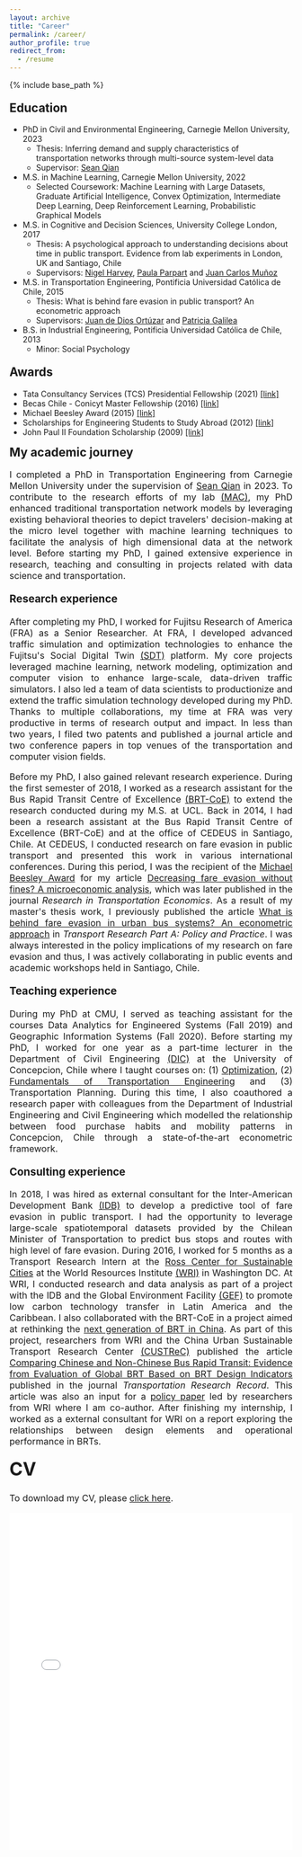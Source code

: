 ```yaml
---
layout: archive
title: "Career"
permalink: /career/
author_profile: true
redirect_from:
  - /resume
---
```


<!-- Google tag (gtag.js) -->
<script async src="https://www.googletagmanager.com/gtag/js?id=G-8MRNDHYLKN"></script>
<script>
  window.dataLayer = window.dataLayer || [];
  function gtag(){dataLayer.push(arguments);}
  gtag('js', new Date());

  gtag('config', 'G-8MRNDHYLKN');
</script>


{% include base_path %}

<h2 style = "text-align:left; margin-top:20px"> Education</h2>

* PhD in Civil and Environmental Engineering, Carnegie Mellon University, 2023 
  * Thesis: Inferring demand and supply characteristics of transportation networks through multi-source system-level data
  * Supervisor: [Sean Qian](https://www.cmu.edu/cee/people/faculty/qian.html)
* M.S. in Machine Learning, Carnegie Mellon University, 2022
  * Selected Coursework: Machine Learning with Large Datasets, Graduate Artificial Intelligence, Convex Optimization, Intermediate Deep Learning, Deep Reinforcement Learning, Probabilistic Graphical Models
* M.S. in Cognitive and Decision Sciences, University College London, 2017 
  * Thesis: A psychological approach to understanding decisions about time in public transport. Evidence from lab experiments in London, UK and Santiago, Chile
  * Supervisors: [Nigel Harvey](https://www.ucl.ac.uk/pals/people/nigel-harvey), [Paula Parpart](https://paulaparpart.github.io/) and [Juan Carlos Muñoz](http://www.ing.uc.cl/cuerpo-docente/munoz-juan-carlos/)
* M.S. in Transportation Engineering, Pontificia Universidad Católica de Chile, 2015 
  * Thesis: What is behind fare evasion in public transport? An econometric approach
  * Supervisors: [Juan de Dios Ortúzar](http://www.ing.uc.cl/cuerpo-docente/ortuzar-juan-de-dios/) and [Patricia Galilea](http://www.ing.uc.cl/cuerpo-docente/galilea-aranda/)
* B.S. in Industrial Engineering, Pontificia Universidad Católica de Chile, 2013
  * Minor: Social Psychology
    
<h2 style = "text-align:left; margin-top:20px"> Awards</h2>

* Tata Consultancy Services (TCS) Presidential Fellowship (2021) [[link]](https://www.cmu.edu/cee/news/news-archive/2022/02-2022-guarda-awarded-tcs-presidential-fellowship.html)
* Becas Chile - Conicyt Master Fellowship (2016) [[link]](http://www.conicyt.cl/becas-conicyt/files/2016/01/4869_2016.pdf)
* Michael Beesley Award (2015) [[link]](https://thredbo-conference-series.org/awards/)
* Scholarships for Engineering Students to Study Abroad (2012) [[link]](http://www.ing.uc.cl/transporte-y-logistica/pablo-guarda-regresa-de-su-pasantia-en-uc-davis/)
* John Paul II Foundation Scholarship (2009) [[link]](https://www.slideshare.net/secret/b9Vof5Fd7fLeU)



<span style="display: block; margin-top: -5px;"></span>

<!-- My academic journey
====== -->
<h2 style = "text-align:left; margin-top:20px"> My academic journey</h2>

<font size="3.5" style="text-align: justify; display: block;">
I completed a PhD in Transportation Engineering from Carnegie Mellon University under the supervision of <a href="https://www.cmu.edu/cee/people/faculty/qian.html" target="_blank"><span style="text-align:center">Sean Qian</span></a> in 2023. To contribute to the research efforts of my lab <a href="http://mac.heinz.cmu.edu/" target="_blank"><span style="text-align:center">(MAC)</span></a>, my PhD enhanced traditional transportation network models by leveraging existing behavioral theories to depict travelers' decision-making at the micro level together with machine learning techniques to facilitate the analysis of high dimensional data at the network level. Before starting my PhD, I gained extensive experience in research, teaching and consulting in projects related with data science and transportation.
<!-- I am passionate about leveraging naturally occurring and experimental data to understand and predict human behavior at micro and macro scales.  -->

<!-- ## Research experience -->
<h3 style = "text-align:left; margin-top:20px"> Research experience</h3>
<!-- <div style="text-align: justify"> -->
<font size="3.5" style="text-align: justify; display: block;">

<p>
After completing my PhD, I worked for Fujitsu Research of America (FRA) as a Senior Researcher. At FRA, I developed advanced traffic simulation and optimization technologies to enhance the Fujitsu's Social Digital Twin <a href="https://www.youtube.com/watch?v=UZnWku3kECY&ab_channel=FujitsuResearch" target="_blank"><span style="text-align:center">(SDT)</span></a> platform. My core projects leveraged machine learning, network modeling, optimization and computer vision to enhance large-scale, data-driven traffic simulators. I also led a team of data scientists to productionize and extend the traffic simulation technology developed during my PhD. Thanks to multiple collaborations, my time at FRA was very productive in terms of research output and impact. In less than two years, I filed two patents and published a journal article and two conference papers in top venues of the transportation and computer vision fields.
</p>

Before my PhD, I also gained relevant research experience. During the first semester of 2018, I worked as a research assistant for the Bus Rapid Transit Centre of Excellence <a href="http://www.brt.cl/" target="_blank"><span style="text-align:center">(BRT-CoE)</span></a> to extend the research conducted during my M.S. at UCL. Back in 2014, I had been a research assistant at the Bus Rapid Transit Centre of Excellence (BRT-CoE) and at the office of CEDEUS in Santiago, Chile. At CEDEUS, I conducted research on fare evasion in public transport and presented this work in various international conferences. During this period, I was the recipient of the <a href="https://thredbo-conference-series.org/awards/" target="_blank"><span style="text-align:center">Michael Beesley Award</span></a> for my article <a href="https://doi.org/10.1016/j.retrec.2016.06.001" target="_blank"><span style="text-align:center">Decreasing fare evasion without fines? A microeconomic analysis</span></a>, which was later published in the journal <i>Research in Transportation Economics</i>. As a result of my master's thesis work, I previously published the article <a href="https://doi.org/10.1016/j.tra.2015.10.008" target="_blank"><span style="text-align:center">What is behind fare evasion in urban bus systems? An econometric approach</span></a> in <i>Transport Research Part A: Policy and Practice</i>.​ I was always interested in the policy implications of my research on fare evasion and thus, I was actively collaborating in public events and academic workshops held in Santiago, Chile.

<!-- </font> -->
</div>
<!-- <span style="display: block; margin-top: -40px;"></span> -->
<!-- ## Teaching experience -->
<h3 style = "text-align:left; margin-top:20px"> Teaching experience</h3>
<div style="text-align: justify">
<font size="3">
During my PhD at CMU, I served as teaching assistant for the courses Data Analytics for Engineered Systems (Fall 2019) and Geographic Information Systems (Fall 2020). Before starting my PhD, I worked for one year as a part-time lecturer in the Department of Civil Engineering 
<a href="http://www.ing.udec.cl/Departamento/ingenieria-civil" target="_blank"><span style="text-align:center">(DIC)</span></a> at the University of Concepcion, Chile where I taught courses on: (1) <a href="https://github.com/pabloguarda/Optimization" target="_blank"><span style="text-align:center">Optimization</span></a>, (2) <a href="https://github.com/pabloguarda/Fundamentals-of-Transport-Engineering" target="_blank"><span style="text-align:center"> Fundamentals of Transportation Engineering</span></a> and (3) Transportation Planning. During this time, I also coauthored a research paper with colleagues from the Department of Industrial Engineering and Civil Engineering which modelled the relationship between food purchase habits and mobility patterns in Concepcion, Chile through a state-of-the-art econometric framework.
</font>
</div>
<!-- <span style="display: block; margin-top: -40px;"></span> -->
<!-- ## Consulting experience -->
<h3 style = "text-align:left; margin-top:20px"> Consulting experience</h3>
<!--<div style="height:10px;font-size:1px;text-align: justify">&nbsp;</div>-->
<div style="text-align: justify">
<font size="3">
In 2018, I was hired as external consultant for the Inter-American Development Bank <a href="http://www.iadb.org/" target="_blank"><span style="text-align:center">(IDB)</span></a> to develop a predictive tool of fare evasion in public transport. I had the opportunity to leverage large-scale spatiotemporal datasets provided by the Chilean Minister of Transportation to predict bus stops and routes with high level of fare evasion. During 2016, I worked for 5 months as a Transport Research Intern at the <a href="http://www.wrirosscities.org/" target="_blank"><span style="text-align:center"> Ross Center for Sustainable Cities</span></a> at the World Resources Institute <a href="http://www.wri.org/" target="_blank"><span style="text-align:center"> (WRI)</span></a> in Washington DC. At WRI, I conducted research and data analysis as part of a project with the IDB and the Global Environment Facility <a href="https://www.thegef.org/" target="_blank"><span style="text-align:center">(GEF)</span></a> to promote low carbon technology transfer in Latin America and the Caribbean. I also collaborated with the BRT-CoE in a project aimed at rethinking the <a href="http://www.brt.cl/new-generation-of-brt-in-china/" target="_blank"><span style="text-align:center">next generation of BRT in China</span></a>. As part of this project, researchers from WRI and the China Urban Sustainable Transport Research Center <a href="http://www.slocat.net/member/161" target="_blank"><span style="text-align:center">(CUSTReC)</span></a> published the article <a href="https://doi.org/10.3141/2647-14" target="_blank"><span style="text-align:center">Comparing Chinese and Non-Chinese Bus Rapid Transit: Evidence from Evaluation of Global BRT Based on BRT Design Indicators</span></a> published in the journal <i>Transportation Research Record</i>. This article was also an input for a <a href="https://www.wri.org/sites/default/files/bus-rapid-transit-in-china_1.pdf" target="_blank"><span style="text-align:center">policy paper</span></a> led by researchers from WRI where I am co-author. After finishing my internship, I worked as a external consultant for WRI on a report exploring the relationships between design elements and operational performance in BRTs.
</font>
</div>

<h1 style = "text-align:left; margin-top:20px"> CV</h1>

<p style="text-align:left;">
To download my CV, please 
<a href="https://raw.githubusercontent.com/pabloguarda/pabloguarda.github.io/master/files/cv_pabloguarda.pdf" target="_blank">click here</a>.
</p>


<!-- <iframe src="https://drive.google.com/file/d/1Sqhl0yt6XRriAkr1usdyptCjBAZkK2fh/preview" width="100%" height="100%"></iframe>  -->

<!-- <iframe class="scribd_iframe_embed" title="Curriculum" src="https://www.scribd.com/embeds/518473219/content?start_page=1&view_mode=scroll&access_key=key-N63v6x4l06ZxxjyTXhcy" data-auto-height="true" data-aspect-ratio="null" scrolling="no" width="100%" height="600" frameborder="0"></iframe> -->

<!-- <br> -->
<iframe src="/files/cv_pabloguarda.pdf#view=FitH" style="width:100%; height:600px; border:none;" scrolling="auto"></iframe>


<!-- Pablo Guarda is a PhD in Advanced Infrastructure Systems (AIS) under the supervision of <a href="https://www.cmu.edu/cee/people/faculty/qian.html" target="_blank"><span style="text-align:center">Prof. Sean Qian</span></a> in the Department of Civil and Environmental Engineering <a href="https://www.cmu.edu/cee/people/cee-phd-students.html" target="_blank"><span style="text-align:center">(CEE)</span></a> at Carnegie Mellon University (CMU). He is also pursuing a M.S in Machine Learning in the School of Computer Science (SCS) at CMU. Pablo is passionate about leveraging naturally occurring and experimental data to understand and predict human behavior at micro and macro scales. 
</font>
</div> -->

<!-- <br>  -->



<!-- In his view, collaboration among transportation, behavioral and computer scientists will be key to achieve this goal. -->

<!-- <h2 style = "text-align:left; margin-top:20px">Education</h2> -->
<!-- # Education

<div style="text-align: justify">
<font size="3">
Pablo completed a B.S. in Industrial Engineering, a minor in Social Psychology and a M.S. in Transportation Engineering at Pontifical Catholic University of Chile <a href="https://www.ing.uc.cl/transporte-y-logistica/" target="_blank"><span style="text-align:center">(PUC)</span></a> in 2015. In 2017, he graduated with a M.S. in Cognitive and Decision Sciences from University College London <a href="https://www.ucl.ac.uk/pals/research/experimental-psychology/" target="_blank"><span style="text-align:center">(UCL)</span></a>. 
</font>
</div> -->

<!-- 
Work experience
======
* Spring 2024: Academic Pages Collaborator
  * Github University
  * Duties includes: Updates and improvements to template
  * Supervisor: The Users

* Fall 2015: Research Assistant
  * Github University
  * Duties included: Merging pull requests
  * Supervisor: Professor Hub

* Summer 2015: Research Assistant
  * Github University
  * Duties included: Tagging issues
  * Supervisor: Professor Git
  
Skills
======
* Skill 1
* Skill 2
  * Sub-skill 2.1
  * Sub-skill 2.2
  * Sub-skill 2.3
* Skill 3

Publications
======
  <ul>{% for post in site.publications reversed %}
    {% include archive-single-cv.html %}
  {% endfor %}</ul>
  
Talks
======
  <ul>{% for post in site.talks reversed %}
    {% include archive-single-talk-cv.html  %}
  {% endfor %}</ul>
  
Teaching
======
  <ul>{% for post in site.teaching reversed %}
    {% include archive-single-cv.html %}
  {% endfor %}</ul>
  
Service and leadership
======
* Currently signed in to 43 different slack teams -->
